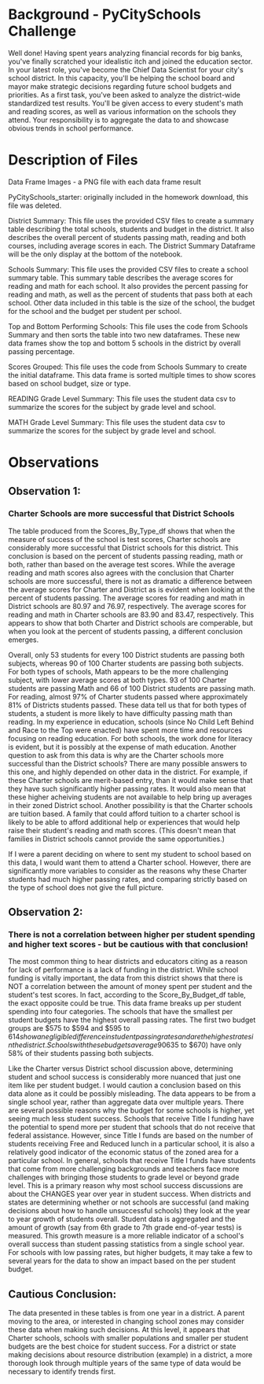 # Background - PyCitySchools Challenge
Well done! Having spent years analyzing financial records for big banks, you've finally scratched your idealistic itch and joined the education sector. In your latest role, you've become the Chief Data Scientist for your city's school district. In this capacity, you'll be helping the  school board and mayor make strategic decisions regarding future school budgets and priorities.
As a first task, you've been asked to analyze the district-wide standardized test results. You'll be given access to every student's math and reading scores, as well as various information on the schools they attend. Your responsibility is to aggregate the data to and showcase obvious trends in school performance.

# Description of Files

Data Frame Images - a PNG file with each data frame result

PyCitySchools_starter: originally included in the homework download, this file was deleted.

District Summary: This file uses the provided CSV files to create a summary table describing the total schools, students and budget in the district.  It also describes the overall percent of students passing math, reading and both courses, including average scores in each.  The District Summary Dataframe will be the only display at the bottom of the notebook.

Schools Summary: This file uses the provided CSV files to create a school summary table.  This summary table describes the average scores for reading and math for each school.  It also provides the percent passing for reading and math, as well as the percent of students that pass both at each school.  Other data included in this table is the size of the school, the budget for the school and the budget per student per school.

Top and Bottom Performing Schools: This file uses the code from Schools Summary and then sorts the table into two new dataframes.  These new data frames show the top and bottom 5 schools in the district by overall passing percentage.

Scores Grouped: This file uses the code from Schools Summary to create the initial dataframe.  This data frame is sorted multiple times to show scores based on school budget, size or type.

READING Grade Level Summary: This file uses the student data csv to summarize the scores for the subject by grade level and school.

MATH Grade Level Summary: This file uses the student data csv to summarize the scores for the subject by grade level and school.

# Observations

## Observation 1:
### Charter Schools are more successful that District Schools

The table produced from the Scores_By_Type_df shows that when the measure of success of the school is test scores, Charter schools are considerably more successful that District schools for this district.  This conclusion is based on the percent of students passing reading, math or both, rather than based on the average test scores.  While the average reading and math scores also agrees with the conclusion that Charter schools are more successful, there is not as dramatic a difference between the average scores for Charter and District as is evident when looking at the percent of students passing.  The average scores for reading and math in District schools are 80.97 and 76.97, respectively.  The average scores for reading and math in Charter schools are 83.90 and 83.47, respectively.  This appears to show that both Charter and District schools are comperable, but when you look at the percent of students passing, a different conclusion emerges.

Overall, only 53 students for every 100 District students are passing both subjects, whereas 90 of 100 Charter students are passing both subjects. For both types of schools, Math appears to be the more challenging subject, with lower average scores at both types.  93 of 100 Charter students are passing Math and 66 of 100 District students are passing math.  For reading, almost 97% of Charter students passed where approximately 81% of Districts students passed.  These data tell us that for both types of students, a student is more likely to have difficulty passing math than reading.  In my experience in education, schools (since No Child Left Behind and Race to the Top were enacted) have spent more time and resources focusing on reading education.  For both schools, the work done for literacy is evident, but it is possibly at the expense of math education.  Another question to ask from this data is why are the Charter schools more successful than the District schools?  There are many possible answers to this one, and highly depended on other data in the district.  For example, if these Charter schools are merit-based entry, than it would make sense that they have such significantly higher passing rates.  It would also mean that these higher acheiving students are not available to help bring up averages in their zoned District school.  Another possibility is that the Charter schools are tuition based.  A family that could afford tuition to a charter school is likely to be able to afford additional help or experiences that would help raise their student's reading and math scores.  (This doesn't mean that families in District schools cannot provide the same opportunities.)

If I were a parent deciding on where to sent my student to school based on this data, I would want them to attend a Charter school. However, there are significantly more variables to consider as the reasons why these Charter students had much higher passing rates, and comparing strictly based on the type of school does not give the full picture.

## Observation 2:
### There is not a correlation between higher per student spending and higher text scores - but be cautious with that conclusion!

The most common thing to hear districts and educators citing as a reason for lack of performance is a lack of funding in the district.  While school funding is vitally important, the data from this district shows that there is NOT a correlation between the amount of money spent per student and the student's test scores.  In fact, according to the Score_By_Budget_df table, the exact opposite could be true.  This data frame breaks up per student spending into four categories.  The schools that have the smallest per student budgets have the highest overall passing rates.  The first two budget groups are $575 to $594 and $595 to $614 show a negligible difference in student passing rates and are the highest rates in the district.  Schools with these budgets average 90% of students passing both reading and math.  However, schools with the highest per student budget ($635 to $670) have only 58% of their students passing both subjects.

Like the Charter versus District school discussion above, determining student and school success is considerably more nuanced that just one item like per student budget.  I would caution a conclusion based on this data alone as it could be possibly misleading.  The data appears to be from a single school year, rather than aggregate data over multiple years. There are several possible reasons why the budget for some schools is higher, yet seeing much less student success.  Schools that receive Title I funding have the potential to spend more per student that schools that do not receive that federal assistance.  However, since Title I funds are based on the number of students receiving Free and Reduced lunch in a particular school, it is also a relatively good indicator of the economic status of the zoned area for a particular school.  In general, schools that receive Title I funds have students that come from more challenging backgrounds and teachers face more challenges with bringing those students to grade level or beyond grade level.  This is a primary reason why most school success discussions are about the CHANGES year over year in student success.  When districts and states are determining whether or not schools are successful (and making decisions about how to handle unsuccessful schools) they look at the year to year growth of students overall.  Student data is aggregated and the amount of growth (say from 6th grade to 7th grade end-of-year tests) is measured.  This growth measure is a more reliable indicator of a school's overall success than student passing statistics from a single school year.  For schools with low passing rates, but higher budgets, it may take a few to several years for the data to show an impact based on the per student budget.
        
## Cautious Conclusion:

The data presented in these tables is from one year in a district.  A parent moving to the area, or interested in changing school zones may consider these data when making such decisions.  At this level, it appears that Charter schools, schools with smaller populations and smaller per student budgets are the best choice for student success.  For a district or state making decisions about resource distribution (example) in a district, a more thorough look through multiple years of the same type of data would be necessary to identify trends first. 
